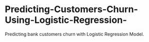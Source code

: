 # Predicting-Customers-Churn-Using-Logistic-Regression-
Predicting bank customers churn with Logistic Regression Model.
